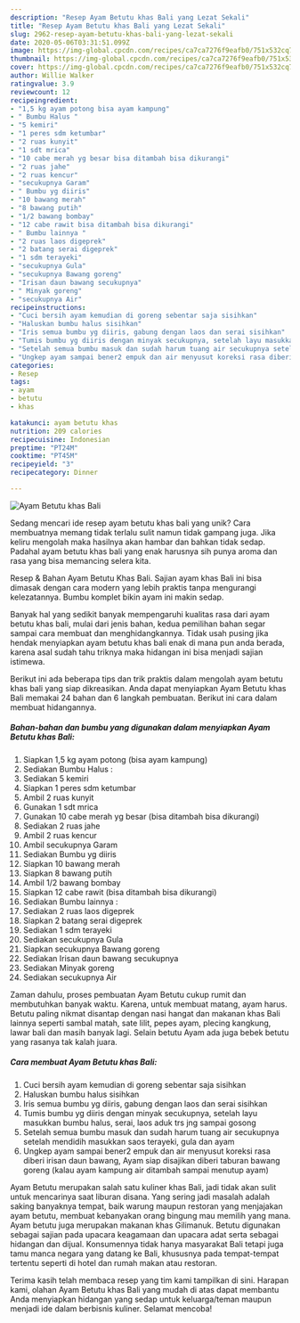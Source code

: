 ```yaml
---
description: "Resep Ayam Betutu khas Bali yang Lezat Sekali"
title: "Resep Ayam Betutu khas Bali yang Lezat Sekali"
slug: 2962-resep-ayam-betutu-khas-bali-yang-lezat-sekali
date: 2020-05-06T03:31:51.099Z
image: https://img-global.cpcdn.com/recipes/ca7ca7276f9eafb0/751x532cq70/ayam-betutu-khas-bali-foto-resep-utama.jpg
thumbnail: https://img-global.cpcdn.com/recipes/ca7ca7276f9eafb0/751x532cq70/ayam-betutu-khas-bali-foto-resep-utama.jpg
cover: https://img-global.cpcdn.com/recipes/ca7ca7276f9eafb0/751x532cq70/ayam-betutu-khas-bali-foto-resep-utama.jpg
author: Willie Walker
ratingvalue: 3.9
reviewcount: 12
recipeingredient:
- "1,5 kg ayam potong bisa ayam kampung"
- " Bumbu Halus "
- "5 kemiri"
- "1 peres sdm ketumbar"
- "2 ruas kunyit"
- "1 sdt mrica"
- "10 cabe merah yg besar bisa ditambah bisa dikurangi"
- "2 ruas jahe"
- "2 ruas kencur"
- "secukupnya Garam"
- " Bumbu yg diiris"
- "10 bawang merah"
- "8 bawang putih"
- "1/2 bawang bombay"
- "12 cabe rawit bisa ditambah bisa dikurangi"
- " Bumbu lainnya "
- "2 ruas laos digeprek"
- "2 batang serai digeprek"
- "1 sdm terayeki"
- "secukupnya Gula"
- "secukupnya Bawang goreng"
- "Irisan daun bawang secukupnya"
- " Minyak goreng"
- "secukupnya Air"
recipeinstructions:
- "Cuci bersih ayam kemudian di goreng sebentar saja sisihkan"
- "Haluskan bumbu halus sisihkan"
- "Iris semua bumbu yg diiris, gabung dengan laos dan serai sisihkan"
- "Tumis bumbu yg diiris dengan minyak secukupnya, setelah layu masukkan bumbu halus, serai, laos aduk trs jng sampai gosong"
- "Setelah semua bumbu masuk dan sudah harum tuang air secukupnya setelah mendidih masukkan saos terayeki, gula dan ayam"
- "Ungkep ayam sampai bener2 empuk dan air menyusut koreksi rasa diberi irisan daun bawang, Ayam siap disajikan diberi taburan bawang goreng (kalau ayam kampung air ditambah sampai menutup ayam)"
categories:
- Resep
tags:
- ayam
- betutu
- khas

katakunci: ayam betutu khas 
nutrition: 209 calories
recipecuisine: Indonesian
preptime: "PT24M"
cooktime: "PT45M"
recipeyield: "3"
recipecategory: Dinner

---
```



![Ayam Betutu khas Bali](https://img-global.cpcdn.com/recipes/ca7ca7276f9eafb0/751x532cq70/ayam-betutu-khas-bali-foto-resep-utama.jpg)

Sedang mencari ide resep ayam betutu khas bali yang unik? Cara membuatnya memang tidak terlalu sulit namun tidak gampang juga. Jika keliru mengolah maka hasilnya akan hambar dan bahkan tidak sedap. Padahal ayam betutu khas bali yang enak harusnya sih punya aroma dan rasa yang bisa memancing selera kita.

Resep &amp; Bahan Ayam Betutu Khas Bali. Sajian ayam khas Bali ini bisa dimasak dengan cara modern yang lebih praktis tanpa mengurangi kelezatannya. Bumbu komplet bikin ayam ini makin sedap.

Banyak hal yang sedikit banyak mempengaruhi kualitas rasa dari ayam betutu khas bali, mulai dari jenis bahan, kedua pemilihan bahan segar sampai cara membuat dan menghidangkannya. Tidak usah pusing jika hendak menyiapkan ayam betutu khas bali enak di mana pun anda berada, karena asal sudah tahu triknya maka hidangan ini bisa menjadi sajian istimewa.


Berikut ini ada beberapa tips dan trik praktis dalam mengolah ayam betutu khas bali yang siap dikreasikan. Anda dapat menyiapkan Ayam Betutu khas Bali memakai 24 bahan dan 6 langkah pembuatan. Berikut ini cara dalam membuat hidangannya.

<!--inarticleads1-->

##### Bahan-bahan dan bumbu yang digunakan dalam menyiapkan Ayam Betutu khas Bali:

1. Siapkan 1,5 kg ayam potong (bisa ayam kampung)
1. Sediakan  Bumbu Halus :
1. Sediakan 5 kemiri
1. Siapkan 1 peres sdm ketumbar
1. Ambil 2 ruas kunyit
1. Gunakan 1 sdt mrica
1. Gunakan 10 cabe merah yg besar (bisa ditambah bisa dikurangi)
1. Sediakan 2 ruas jahe
1. Ambil 2 ruas kencur
1. Ambil secukupnya Garam
1. Sediakan  Bumbu yg diiris
1. Siapkan 10 bawang merah
1. Siapkan 8 bawang putih
1. Ambil 1/2 bawang bombay
1. Siapkan 12 cabe rawit (bisa ditambah bisa dikurangi)
1. Sediakan  Bumbu lainnya :
1. Sediakan 2 ruas laos digeprek
1. Siapkan 2 batang serai digeprek
1. Sediakan 1 sdm terayeki
1. Sediakan secukupnya Gula
1. Siapkan secukupnya Bawang goreng
1. Sediakan Irisan daun bawang secukupnya
1. Sediakan  Minyak goreng
1. Sediakan secukupnya Air


Zaman dahulu, proses pembuatan Ayam Betutu cukup rumit dan membutuhkan banyak waktu. Karena, untuk membuat matang, ayam harus. Betutu paling nikmat disantap dengan nasi hangat dan makanan khas Bali lainnya seperti sambal matah, sate lilit, pepes ayam, plecing kangkung, lawar bali dan masih banyak lagi. Selain betutu Ayam ada juga bebek betutu yang rasanya tak kalah juara. 

<!--inarticleads2-->

##### Cara membuat Ayam Betutu khas Bali:

1. Cuci bersih ayam kemudian di goreng sebentar saja sisihkan
1. Haluskan bumbu halus sisihkan
1. Iris semua bumbu yg diiris, gabung dengan laos dan serai sisihkan
1. Tumis bumbu yg diiris dengan minyak secukupnya, setelah layu masukkan bumbu halus, serai, laos aduk trs jng sampai gosong
1. Setelah semua bumbu masuk dan sudah harum tuang air secukupnya setelah mendidih masukkan saos terayeki, gula dan ayam
1. Ungkep ayam sampai bener2 empuk dan air menyusut koreksi rasa diberi irisan daun bawang, Ayam siap disajikan diberi taburan bawang goreng (kalau ayam kampung air ditambah sampai menutup ayam)


Ayam Betutu merupakan salah satu kuliner khas Bali, jadi tidak akan sulit untuk mencarinya saat liburan disana. Yang sering jadi masalah adalah saking banyaknya tempat, baik warung maupun restoran yang menjajakan ayam betutu, membuat kebanyakan orang bingung mau memilih yang mana. Ayam betutu juga merupakan makanan khas Gilimanuk. Betutu digunakan sebagai sajian pada upacara keagamaan dan upacara adat serta sebagai hidangan dan dijual. Konsumennya tidak hanya masyarakat Bali tetapi juga tamu manca negara yang datang ke Bali, khususnya pada tempat-tempat tertentu seperti di hotel dan rumah makan atau restoran. 

Terima kasih telah membaca resep yang tim kami tampilkan di sini. Harapan kami, olahan Ayam Betutu khas Bali yang mudah di atas dapat membantu Anda menyiapkan hidangan yang sedap untuk keluarga/teman maupun menjadi ide dalam berbisnis kuliner. Selamat mencoba!
